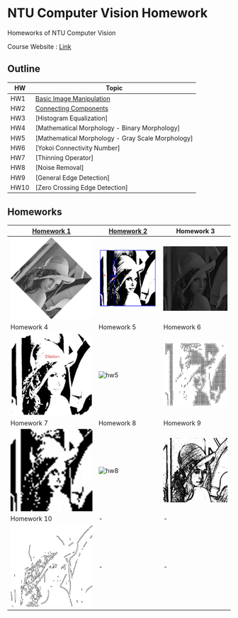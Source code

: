 # NTU Computer Vision Homework
Homeworks of NTU Computer Vision

Course Website : [Link](http://cv2.csie.ntu.edu.tw/CV/)

## Outline
|HW|Topic|
|-|-|
|HW1|[Basic Image Manipulation](hw1/HW1.md)|
|HW2|[Connecting Components](hw2/HW2.md)|
|HW3|[Histogram Equalization]|
|HW4|[Mathematical Morphology - Binary Morphology]|
|HW5|[Mathematical Morphology - Gray Scale Morphology]|
|HW6|[Yokoi Connectivity Number]|
|HW7|[Thinning Operator]|
|HW8|[Noise Removal]|
|HW9|[General Edge Detection]|
|HW10|[Zero Crossing Edge Detection]|

## Homeworks
|[Homework 1](hw1/HW1.md)|[Homework 2](hw2/HW2.md)|Homework 3|
|-|-|-|
|![hw1](img/hw1.png)|![hw2](img/hw2.png)|![hw3](img/hw3.gif)|
|Homework 4|Homework 5|Homework 6|
|![hw4](img/hw4.gif)|![hw5](https://github.com/Offliners/NTU_Computer_Vision/blob/main/img/hw5.png)|![hw6](img/hw6.png)|
|Homework 7|Homework 8|Homework 9|
|![hw7](img/hw7.gif)|![hw8](img/hw8.gif)|![hw9](img/hw9.gif)|
|Homework 10|-|-|
|![hw10](img/hw10.gif)|-|-|

